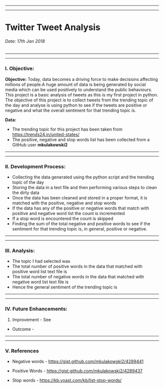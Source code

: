 ******************************************************************************************************************************
******************************************************************************************************************************

# Twitter Tweet Analysis  

###### Date: 17th Jan 2018                                                                                                     

******************************************************************************************************************************
******************************************************************************************************************************

### I.	Objective: 

**Objective:** 
Today, data becomes a driving force to make decisions affecting millions of people.A huge amount of data is being generated by social media which can be used positively to understand the public behaviours. This project is a basic analysis of tweets as this is my first project in python. The objective of this project is to collect tweets from the trending topic of the day and analyse is using python to see if the tweets are positive or negative and what the overall sentiment for that trending topic is. 


**Data:**

* The trending topic for this project has been taken from https://trends24.in/united-states/ 
* The positive, negative and stop  words list has been collected from a GitHub user **mkulakowski2** 


******************************************************************************************************************************
******************************************************************************************************************************

### II. 	Development Process:  

* Collecting the data generated using the python script and the trending topic of the day 
* Storing the data in a text file and then performing various steps to clean the dirty data 
* Once the data has been cleaned and stored in a proper format, it is matched with the positive, negative and stop words
* If the data has any of the positive or negative words that match with positive and negative word list the count is incremented 
* If a stop word is encountered the count is skipped 
* Finding the sum of the total negative and positive words to see if the sentiment for that trending topic is, in general, positive or negative.



******************************************************************************************************************************
******************************************************************************************************************************

### III.	Analysis:

* The topic I had selected was 
* The total number of positive words in the data that matched with positive word list text file is 
* The total number of negative words in the data that matched with negative word list text file is 
* Hence the general sentiment of the trending topic is 

******************************************************************************************************************************
******************************************************************************************************************************

### IV. Future Enhancements:

1) Improvement - See 
*  Outcome - 

******************************************************************************************************************************
******************************************************************************************************************************
### V. References 

* Negative words - https://gist.github.com/mkulakowski2/4289441

* Positive Words - https://gist.github.com/mkulakowski2/4289437

* Stop words - https://kb.yoast.com/kb/list-stop-words/
